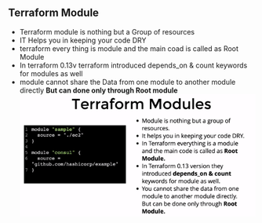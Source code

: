 ## Terraform Module 
- Terraform module is nothing but a Group of resources
- IT Helps you in keeping your code DRY
- terraform every thing is module and the main coad is called as Root Module
- In terraform 0.13v terraform introduced depends_on & count keywords for modules as well
- module cannot share the Data from one module to another module directly **But can done only through Root module**
![](2022-01-04-09-40-36.png)